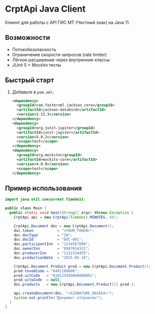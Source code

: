 <!-- README.md -->
# CrptApi Java Client

Клиент для работы с API ГИС МТ (Честный знак) на Java 11.

## Возможности

- Потокобезопасность
- Ограничение скорости запросов (rate limiter)
- Лёгкое расширение через внутренние классы
- JUnit 5 + Mockito тесты

## Быстрый старт

1. Добавьте в `pom.xml`:
   ```xml
   <dependency>
     <groupId>com.fasterxml.jackson.core</groupId>
     <artifactId>jackson-databind</artifactId>
     <version>2.13.3</version>
   </dependency>
   <dependency>
     <groupId>org.junit.jupiter</groupId>
     <artifactId>junit-jupiter</artifactId>
     <version>5.8.2</version>
     <scope>test</scope>
   </dependency>
   <dependency>
     <groupId>org.mockito</groupId>
     <artifactId>mockito-core</artifactId>
     <version>4.0.0</version>
     <scope>test</scope>
   </dependency>

## Пример использования

```java
import java.util.concurrent.TimeUnit;

public class Main {
  public static void main(String[] args) throws Exception {
    CrptApi api = new CrptApi(TimeUnit.MINUTES, 60);

    CrptApi.Document doc = new CrptApi.Document();
    doc.token           = "<YOUR_TOKEN>";
    doc.docType         = "IN";
    doc.docId           = "DOC-001";
    doc.participantInn  = "1234567890";
    doc.ownerInn        = "0987654321";
    doc.producerInn     = "1122334455";
    doc.productionDate  = "2025-05-10";

    CrptApi.Document.Product prod = new CrptApi.Document.Product();
    prod.tnvedCode = "6401100000";
    prod.uitCode   = "010123450000000001";
    prod.uituCode  = null;
    doc.products   = new CrptApi.Document.Product[]{ prod };

    api.createDocument(doc, "<SIGNATURE_BASE64>");
    System.out.println("Документ отправлен");
  }
}
